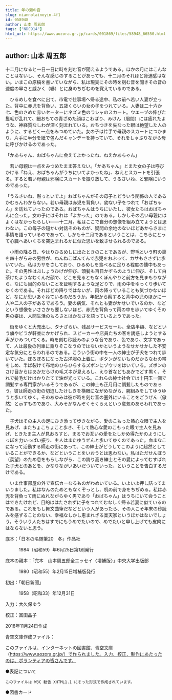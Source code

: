 ```yaml
---
title: 年の瀬の音
slug: niannolainoyin-4f1
id: 058948
author: 山本 周五郎
tags: ["NDC914"]
html_url: https://www.aozora.gr.jp/cards/001869/files/58948_66550.html
---
```


## author: 山本 周五郎

十二月になると一日一日に時を刻む音が聞えるようである。ほかの月にはこんなことはないし、そんな感じのすることがあっても、十二月のそれほど脅迫感はない。いまこの原稿を書いていながら、私は現実にその時を刻む音を聞きその音の速度の早さと威かく（嚇）とに身のちぢむのを覚えているのである。

　ひるめしを食べに出て、市電で仕事場へ帰る途中、私の前へ若い人妻が立った。背中に赤児を背負い、五歳くらいの女の子をつれている。人妻は二十六か七、色のさめた赤いセーターにネズミ色のラシャのスカート。ウエーブの伸びた髪毛が乱れて、細おもての青ざめた顔はこわばり、みけん（眉間）には疲れたような、神経質なしわが深く刻まれている。おちつきを失なった眼は絶望した人のように、するどく一点をみつめていた。女の子は片手で母親のスカートにつかまり、片手に半分を紙で包んだキャンデーを持っていて、それをしゃぶりながら母に呼びかけるのであった。

「かあちゃん、おばちゃんに会えてよかったね、ねえかあちゃん」

　若い母親は一点をみつめたまま答えない。「かあちゃん」とまた女の子は呼びかける「ねえ、おばちゃんがうちにいてよかったね」、ねえとスカートを引張る。すると若い母親は邪険にスカートを振り放して、うるさいね、と邪険にいうのであった。

「うるさいね、黙っといでよ」おばちゃんがその母子とどういう関係の人であるかむろんわからない。若い母親は赤児を背負い、幼ない子をつれて「おばちゃん」を訪ねていったのである。おばちゃんはうちにいたし、彼女たちはおばちゃんに会った。女の子にはそれは「よかった」のである。しかしその若い母親にはよくはなかったらしい――十二月。私はここで自分の想像を組み立てようとは思わない。この母子の短かい対話そのものが、疑問の余地のないほどあからさまに事情を語っているのであって、しかも十二月であるということは、こちらにとって心臓へあいくちを突込まれるかに似た思いを致させられるのである。

　小雨の降る日、やはりひるめしに出たときのことであるが、野毛という町の裏を四十がらみの男性が、ねんねこばんてんで赤児をおぶって、カサもささずに歩いていた。私はカサをさしており、ひるめしを食べるに足りる程度の懐中もあった。その男性はぶしょうひげが伸び、頭髪も百日かずらのように伸び、そして白茶けたようなむくんだ顔で、どこを見るともなくぼんやりと前方を見まもりながら、なにも目的のないことを証明するような足どりで、雨の中をゆっくり歩いてゆくのである。それほどの降りではないが、雨の降っていることも気づかないほど、なにか思いあぐねているのだろうか。年配から察すると背中の児のほかに一人や二人の子があるであろう。妻の病気、それとも妻がかせいでいるのか、などという想像をいささかも要しないほど、赤児を背負って雨の中を歩いてゆくその男の姿は、人間生活のもろさとはかなさを語っているようであった。

　街をゆくと大売出し、タナざらい、残品サービスセール、全店半額、などという旗やビラが軒並にかかげられ、スピーカーや店員たちの客を誘惑しようとする声がかみついてくる。時を刻む秒読みのような音であり、色であり、文字であって、人は最後の列車に乗りそこなうのではないかというようなせかせかした不安定な気分にとらわれるのである。こういう街の中を一人の紳士が子犬をつれて歩いていた。ぼろぼろになった古洋服の上着に、ボタンがないものだからなわの帯をしめ、半ば裂けて布地のひらひらするズボンにゾウリをはいている。ズボンのさけ目からはあかだらけの毛ズネが見えるし、えり首などもあかでどす黒く、それで髪毛だけはかりたてで油が光っている。これらの紳士社会では十円玉一個で調髪する専門家がいるそうであるが、この紳士も正月用に調髪したものであろう。彼は師走の街の切迫したけしきを横眼にながめながら、腕組みをしてゆうゆうと歩いてゆく。そのあゆみは彼が時を刻む音の圏外にいることをごうぜん（傲然）と示すものであり、大みそかなんぞくそくらえという意気のあらわれであった。

　子犬はその主人の足にひき添って歩きながら、愛のこもった熱心な眼で主人を見あげ、またちょこちょこと歩き、そして熱心な愛のこもった眼で主人を見あげ、ときたま主人が見おろすと、まるでお互いの愛をたしかめ得たかのようにしっぽを力いっぱい振り、主人はまたゆうぜんと歩いてゆくのであった。血まなこになって活動する師走の街にあって、この紳士がどうしてこのように超然としていることができるか、などということをいおうとは思わない。私はただせんぼう（羨望）のため息をもらしながら、この誇り高き紳士とその愛によってむすばれた子犬とのあとを、かなりながいあいだついていった、ということを告白するだけである。

　いま仕事部屋の外で宣伝カーなるものがわめいている。いよいよ押し詰ってまいりました。私はなんのためともなくぞっとし、机の前で身をちぢめる。私は赤児を背負って雨にぬれながらゆく男であり「おばちゃん」はうちにいて会うことはできたけれど、目的ははたされずに子をつれてむなしく帰る若妻に似ているのである。これをもし舞文曲筆だなどという人があったら、その人こそ年末の秒読みを感ずることのない、幸福なしかし恵まれざる楽天家というほかはないでしょう。そういう人たちはすでにもうめでたいので、めでたいと申し上げても皮肉にはならないと思う。













底本：「日本の名随筆20　冬」作品社

　　　1984（昭和59）年6月25日第1刷発行

底本の親本：「完本　山本周五郎全エッセイ〈増補版〉」中央大学出版部

　　　1980（昭和55）年2月15日増補版発行

初出：「朝日新聞」

　　　1958（昭和33）年12月31日

入力：大久保ゆう

校正：富田晶子

2018年11月24日作成

青空文庫作成ファイル：

このファイルは、インターネットの図書館、青空文庫（https://www.aozora.gr.jp/）で作られました。入力、校正、制作にあたったのは、ボランティアの皆さんです。











●表記について


	このファイルは W3C 勧告 XHTML1.1 にそった形式で作成されています。







●図書カード